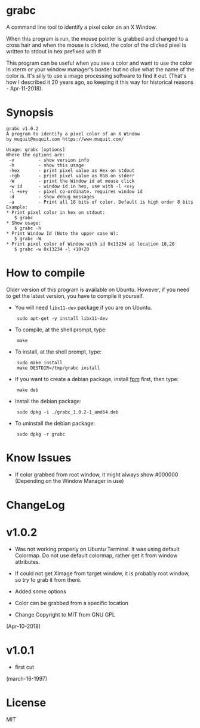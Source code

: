 # grabc
A command line tool to identify a pixel color on an X Window.

When this program is run, the mouse pointer is grabbed and changed to
a cross hair and when the mouse is clicked, the color of the clicked
pixel is written to stdout in hex prefixed with #

This program can be useful when you see a color and want to use the
color in xterm or your window manager's border but no clue what the
name of the color is. It's silly to use a image processing software
to find it out. (That's how I described it 20 years ago, so keeping it 
this way for historical reasons - Apr-11-2018).

# Synopsis

```
grabc v1.0.2
A program to identify a pixel color of an X Window
by muquit@muquit.com https://www.muquit.com/

Usage: grabc [options]
Where the options are:
 -v         - show version info
 -h         - show this usage
 -hex       - print pixel value as Hex on stdout
 -rgb       - print pixel value as RGB on stderr
 -W         - print the Window id at mouse click
 -w id      - window id in hex, use with -l +x+y
 -l +x+y    - pixel co-ordinate. requires window id
 -d         - show debug messages
 -a         - Print all 16 bits of color. Default is high order 8 bits
Example:
* Print pixel color in hex on stdout:
   $ grabc
* Show usage:
   $ grabc -h
* Print Window Id (Note the upper case W):
   $ grabc -W
* Print pixel color of Window with id 0x13234 at location 10,20
   $ grabc -w 0x13234 -l +10+20
```

# How to compile
Older version of this program is available on Ubuntu. However, if you need to get the latest version, you have to compile it yourself.

* You will need ```libx11-dev``` package if you are on Ubuntu. 
```
    sudo apt-get -y install libx11-dev
```
* To compile, at the shell prompt, type:
```
    make
```    

* To install, at the shell prompt, type:
```
    sudo make install
    make DESTDIR=/tmp/grabc install
```

* If you want to create a debian package, install [fpm](https://github.com/jordansissel/fpm) first, then type:
```
    make deb
```

* Install the debian package:
```
    sudo dpkg -i ./grabc_1.0.2-1_amd64.deb
```

* To uninstall the debian package:
```
    sudo dpkg -r grabc
```

# Know Issues

* If color grabbed from root window, it might always show #000000 (Depending
on the Window Manager in use)


# ChangeLog

# v1.0.2
 * Was not working properly on Ubuntu Terminal. It was using default Colormap. Do not use default colormap, rather get it from window attributes. 
 * If could not get XImage from target window, it is probably root window,
    so try to grab it from there.
* Added some options
* Color can be grabbed from a specific location

* Change Copyright to MIT from GNU GPL

(Apr-10-2018)

# v1.0.1
* first cut

(march-16-1997)


# License

MIT
